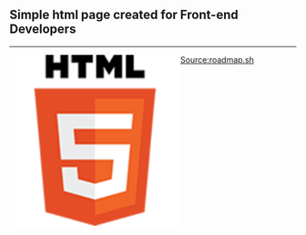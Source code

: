 ## Simple html page created for Front-end Developers
-----
<img src="https://raw.githubusercontent.com/github/explore/80688e429a7d4ef2fca1e82350fe8e3517d3494d/topics/html/html.png" align="left" width="300" height="300">
<a href="https://roadmap.sh/">Source:roadmap.sh</a>